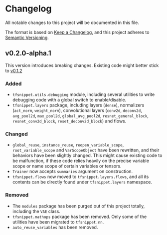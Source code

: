 # Changelog
All notable changes to this project will be documented in this file.

The format is based on [Keep a Changelog](https://keepachangelog.com/en/1.0.0/),
and this project adheres to [Semantic Versioning](https://semver.org/spec/v2.0.0.html).

## v0.2.0-alpha.1
This version introduces breaking changes. Existing code might better stick to [v0.1.2](https://github.com/haowen-xu/tfsnippet/tree/v0.1.2)

### Added
- `tfsnippet.utils.debugging` module, including several utilities to write debugging code with a global switch to enable/disable.
- `tfsnippet.layers` package, including layers (`dense`), normalizers (`act_norm`, `weight_norm`), convolutional layers (`conv2d`, `deconv2d`, `avg_pool2d`, `max_pool2d`, `global_avg_pool2d`, `resnet_general_block`, `resnet_conv2d_block`, `reset_deconv2d_block`) and flows.

### Changed
- `global_reuse`, `instance_reuse`, `reopen_variable_scope`, `root_variable_scope` and `VarScopeObject` have been rewritten, and their behaviors have been slightly changed.  This might cause existing code to be malfunction, if these code relies heavily on the precise variable scope or name scope of certain variables or tensors.
- `Trainer` now accepts `summaries` argument on construction.
- `tfsnippet.flows` now moved to `tfsnippet.layers.flows`, and all its contents
  can be directly found under `tfsnippet.layers` namespace.

### Removed
- The `modules` package has been purged out of this project totally, including the `VAE` class.
- `tfsnippet.mathops` package has been removed.  Only some of the utilities have been migrated to `tfsnippet.nn`.
- `auto_reuse_variables` has been removed.
